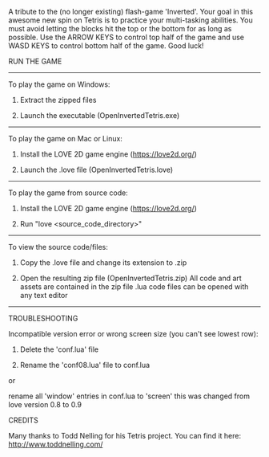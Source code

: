 A tribute to the (no longer existing) flash-game 'Inverted'.
Your goal in this awesome new spin on Tetris is to practice your multi-tasking abilities.
You must avoid letting the blocks hit the top or the bottom for as long as possible.
Use the ARROW KEYS to control top half of the game and use WASD KEYS to control bottom half of the game.
Good luck!


RUN THE GAME

----

To play the game on Windows:

1. Extract the zipped files

2. Launch the executable (OpenInvertedTetris.exe)

----

To play the game on Mac or Linux:

1. Install the LOVE 2D game engine (https://love2d.org/)

2. Launch the .love file (OpenInvertedTetris.love)

----

To play the game from source code:

1. Install the LOVE 2D game engine (https://love2d.org/)

2. Run "love <source_code_directory>"

---

To view the source code/files:

1. Copy the .love file and change its extension to .zip

2. Open the resulting zip file (OpenInvertedTetris.zip)
	All code and art assets are contained in the zip file
	.lua code files can be opened with any text editor
	
----

TROUBLESHOOTING

Incompatible version error or wrong screen size (you can't see lowest row):

1. Delete the 'conf.lua' file
    
2. Rename the 'conf08.lua' file to conf.lua
    
or

rename all 'window' entries in conf.lua to 'screen'
this was changed from love version 0.8 to 0.9


CREDITS

Many thanks to Todd Nelling for his Tetris project.
You can find it here: http://www.toddnelling.com/
